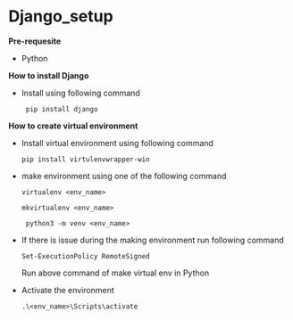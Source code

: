 # Django_setup

**Pre-requesite**
  - Python

 **How to install Django**
 
  - Install using following command
  
    ``` pip install django```
    
**How to create virtual environment**
  - Install virtual environment using following command
  
    ``` pip install virtulenvwrapper-win ```
    
  - make environment using one of the following command 
  
    ``` virtualenv <env_name> ```
  
    ``` mkvirtualenv <env_name> ```
    
    ``` python3 -m venv <env_name>```
  
  - If there is issue during the making environment run following command
  
     ```Set-ExecutionPolicy RemoteSigned```
     
     Run above command of make virtual env in Python 
  - Activate the environment 
  
    ```.\<env_name>\Scripts\activate```
